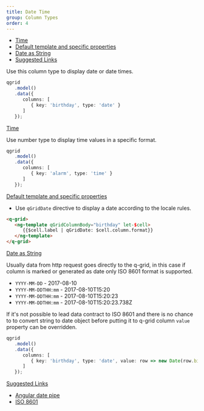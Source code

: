 ```yaml
---
title: Date Time
group: Column Types
order: 4
---
```

- [Time](#time)
- [Default template and specific properties](#default-template-and-specific-properties)
- [Date as String](#date-as-string)
- [Suggested Links](#suggested-links)

Use this column type to display date or date times.

```typescript
qgrid
   .model()
   .data({
      columns: [
         { key: 'birthday', type: 'date' }
      ]
   });
```

<a name="time" href="#time">
   Time
</a>

Use number type to display time values in a specific format.

```typescript
qgrid
   .model()
   .data({
      columns: [
         { key: 'alarm', type: 'time' }
      ]
   });
```

<a name="default-template-and-specific-properties" href="#default-template-and-specific-properties">
   Default template and specific properties
</a>

* Use `qGridDate` directive to display a date according to the locale rules.

```html
<q-grid>
   <ng-template qGridColumnBody="birthday" let-$cell>
      {{$cell.label | qGridDate: $cell.column.format}}
   </ng-template>
</q-grid>
```

<a name="date-as-string" href="#date-as-string">
   Date as String
</a>

Usually data from http request goes directly to the q-grid, in this case if column is marked or generated as date only ISO 8601 format is supported.

* `YYYY-MM-DD` - 2017-08-10
* `YYYY-MM-DDTHH:mm` - 2017-08-10T15:20
* `YYYY-MM-DDTHH:mm` - 2017-08-10T15:20:23
* `YYYY-MM-DDTHH:mm` - 2017-08-10T15:20:23.738Z

If it's not possible to lead data contract to ISO 8601 and there is no chance to to convert string to date object before putting it to q-grid column `value` property can be overridden.

```typescript
qgrid
   .model()
   .data({
      columns: [
         { key: 'birthday', type: 'date', value: row => new Date(row.birthdayString) }
      ]
   });
```

<a name="suggested-links" href="#suggested-links">
   Suggested Links
</a>

* [Angular date pipe](https://angular.io/api/common/DatePipe)
* [ISO 8601](https://en.wikipedia.org/wiki/ISO_8601)